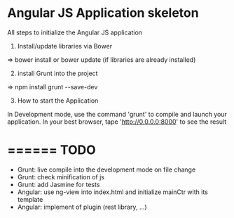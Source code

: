 Angular JS Application skeleton
======

All steps to initialize the Angular JS application

1. Install/update libraries via Bower

=> bower install or bower update (if libraries are already installed)

2. install Grunt into the project

=> npm install grunt --save-dev

3. How to start the Application

In Development mode, use the command 'grunt' to compile and launch your application.
In your best browser, tape 'http://0.0.0.0:8000' to see the result


======
TODO
======
- Grunt: live compile into the development mode on file change
- Grunt: check minification of js
- Grunt: add Jasmine for tests
- Angular: use ng-view into index.html and initialize mainCtr with its template
- Angular: implement of plugin (rest library, ...)